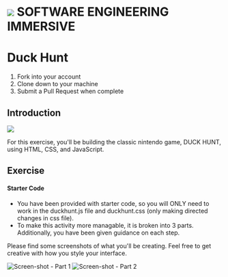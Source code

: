 # ![](https://ga-dash.s3.amazonaws.com/production/assets/logo-9f88ae6c9c3871690e33280fcf557f33.png)  SOFTWARE ENGINEERING IMMERSIVE

# Duck Hunt

1. Fork into your account
1. Clone down to your machine
1. Submit a Pull Request when complete

## Introduction

![](https://media.giphy.com/media/TWxWXeuF8rIhG/giphy.gif)

For this exercise, you'll be building the classic nintendo game, DUCK HUNT, using HTML, CSS, and JavaScript.

## Exercise

#### Starter Code

- You have been provided with starter code, so you will ONLY need to work in the duckhunt.js file and duckhunt.css (only making directed changes in css file).
- To make this activity more managable, it is broken into 3 parts. Additionally, you have been given guidance on each step.

Please find some screenshots of what you'll be creating. Feel free to get creative with how you style your interface.

![Screen-shot](./images/duck-hunt-part-1.png) - Part 1
![Screen-shot](./images/duck-hunt-part-2.png) - Part 2
